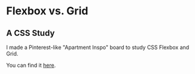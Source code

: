 # Flexbox vs. Grid
## A CSS Study

I made a Pinterest-like "Apartment Inspo" board to study CSS Flexbox and Grid.

You can find it <a href="https://lindsayjohnston.github.io/Flexbox-vs-Grid-Study/" target="_blank"> here<a>.
